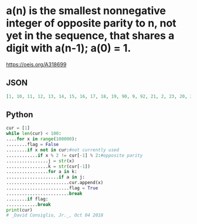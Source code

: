 # a\(n\) is the smallest nonnegative integer of opposite parity to n, not yet in the sequence, that shares a digit with a\(n\-1\); a\(0\) \= 1\.
https://oeis.org/A318699
## JSON
```JSON
[1, 10, 11, 12, 13, 14, 15, 16, 17, 18, 19, 90, 9, 92, 21, 2, 23, 20, 25, 22, 27, 24, 29, 26, 61, 6, 63, 30, 3, 32, 31, 34, 33, 36, 35, 38, 37, 70, 7, 72, 47, 4, 41, 40, 43, 42, 45, 44, 49, 46, 65, 50, 5, 52, 51, 54, 53, 56, 55, 58, 57, 74, 67, 60, 69, 62, 121, 28, 81, 8, 83, 48, 85, 68, 87, 76, 71, 78, 73, 130, 39, 94, 59, 96, 79, 98, 89, 80, 101, 0, 103, 100, 91, 102, 105, 104, 107, 106, 109, 108]
```
## Python
```Python
cur = [1]
while len(cur) < 100:
....for x in range(100000):
........flag = False
........if x not in cur:#not currently used
............if x % 2 != cur[-1] % 2:#opposite parity
................j = str(x)
................k = str(cur[-1])
................for a in k:
....................if a in j:
........................cur.append(x)
........................flag = True
........................break
........if flag:
............break
print(cur)
# _David Consiglio, Jr._, Oct 04 2018
```
